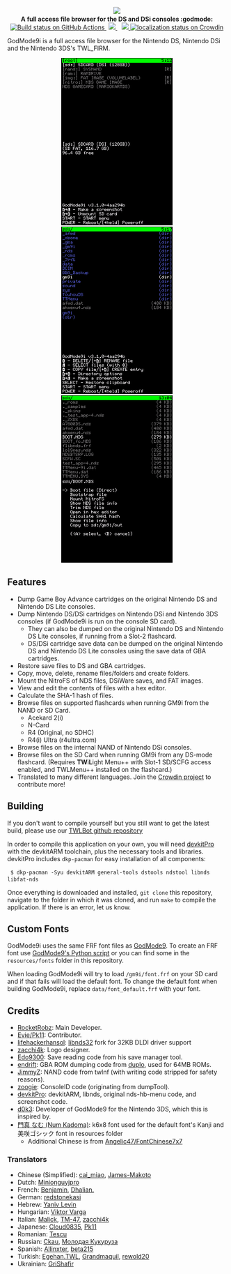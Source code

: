 <p align="center">
	<img src="https://github.com/DS-Homebrew/GodMode9i/raw/master/resources/logo2_small.png"><br>
	<b>A full access file browser for the DS and DSi consoles :godmode:</b>
	<br>
	<a href="https://github.com/DS-Homebrew/GodMode9i/actions/workflows/building.yml">
		<img src="https://github.com/DS-Homebrew/GodMode9i/actions/workflows/building.yml/badge.svg" height="20" alt="Build status on GitHub Actions">
	</a>
	<a href="https://discord.gg/fCzqcWteC4" style="padding-left: 5px; padding-right: 5px;">
		<img src="https://img.shields.io/badge/Discord%20Server-%23GodMode9i-green.svg">
	</a>
	<a href="https://gbatemp.net/threads/release-godmode9i-all-access-file-browser-for-the-ds-i-and-3ds.520096/" style="padding-left: 5px;">
		<img src="https://img.shields.io/badge/GBAtemp-thread-blue.svg" height="20">
	</a>
	<a href="https://crowdin.com/project/godmode9i">
		<img src="https://badges.crowdin.net/godmode9i/localized.svg" alt="localization status on Crowdin">
	</a>
</p>

GodMode9i is a full access file browser for the Nintendo DS, Nintendo DSi and the Nintendo 3DS's TWL_FIRM.

<div align="center">
	<img src="https://github.com/DS-Homebrew/GodMode9i/raw/master/resources/screenshots/drive-menu.png" alt="Drive menu">
	<img src="https://github.com/DS-Homebrew/GodMode9i/raw/master/resources/screenshots/file-list.png" alt="File list">
	<img src="https://github.com/DS-Homebrew/GodMode9i/raw/master/resources/screenshots/nds-file-menu.png" alt="NDS file menu">
</div>

## Features

- Dump Game Boy Advance cartridges on the original Nintendo DS and Nintendo DS Lite consoles.
- Dump Nintendo DS/DSi cartridges on Nintendo DSi and Nintendo 3DS consoles (if GodMode9i is run on the console SD card).
   - They can also be dumped on the original Nintendo DS and Nintendo DS Lite consoles, if running from a Slot-2 flashcard.
   - DS/DSi cartridge save data can be dumped on the original Nintendo DS and Nintendo DS Lite consoles using the save data of GBA cartridges.
- Restore save files to DS and GBA cartridges.
- Copy, move, delete, rename files/folders and create folders.
- Mount the NitroFS of NDS files, DSiWare saves, and FAT images.
- View and edit the contents of files with a hex editor.
- Calculate the SHA-1 hash of files.
- Browse files on supported flashcards when running GM9i from the NAND or SD Card.
   - Acekard 2(i)
   - N-Card
   - R4 (Original, no SDHC)
   - R4(i) Ultra (r4ultra.com)
- Browse files on the internal NAND of Nintendo DSi consoles.
- Browse files on the SD Card when running GM9i from any DS-mode flashcard. (Requires **TW**i**L**ight Menu++ with Slot-1 SD/SCFG access enabled, and TWLMenu++ installed on the flashcard.)
- Translated to many different languages. Join the [Crowdin project](https://crowdin.com/project/godmode9i) to contribute more!

## Building
If you don't want to compile yourself but you still want to get the latest build, please use our [TWLBot github repository](https://github.com/TWLBot/Builds/blob/master/extras/GodMode9i.7z)

In order to compile this application on your own, you will need [devkitPro](https://devkitpro.org/) with the devkitARM toolchain, plus the necessary tools and libraries. devkitPro includes `dkp-pacman` for easy installation of all components:

```
 $ dkp-pacman -Syu devkitARM general-tools dstools ndstool libnds libfat-nds
```

Once everything is downloaded and installed, `git clone` this repository, navigate to the folder in which it was cloned, and run `make` to compile the application. If there is an error, let us know.

## Custom Fonts
GodMode9i uses the same FRF font files as [GodMode9](https://github.com/d0k3/GodMode9). To create an FRF font use [GodMode9's Python script](https://github.com/d0k3/GodMode9/blob/master/utils/fontriff.py) or you can find some in the `resources/fonts` folder in this repository.

When loading GodMode9i will try to load `/gm9i/font.frf` on your SD card and if that fails will load the default font. To change the default font when building GodMode9i, replace `data/font_default.frf` with your font.

## Credits
- [RocketRobz](https://github.com/RocketRobz): Main Developer.
- [Evie/Pk11](https://github.com/Epicpkmn11): Contributor.
- [lifehackerhansol](https://github.com/lifehackerhansol): [libnds32](https://github.com/lifehackerhansol/libnds32) fork for 32KB DLDI driver support
- [zacchi4k](https://github.com/zacchi4k): Logo designer.
- [Edo9300](https://github.com/edo9300): Save reading code from his save manager tool.
- [endrift](https://github.com/endrift): GBA ROM dumping code from [duplo](https://github.com/endrift/duplo), used for 64MB ROMs.
- [JimmyZ](https://github.com/JimmyZ): NAND code from twlnf (with writing code stripped for safety reasons).
- [zoogie](https://github.com/zoogie): ConsoleID code (originating from dumpTool).
- [devkitPro](https://github.com/devkitPro): devkitARM, libnds, original nds-hb-menu code, and screenshot code.
- [d0k3](https://github.com/d0k3): Developer of GodMode9 for the Nintendo 3DS, which this is inspired by.
- [門真 なむ (Num Kadoma)](https://littlelimit.net): k6x8 font used for the default font's Kanji and 美咲ゴシック font in resources folder
   - Additional Chinese is from [Angelic47/FontChinese7x7](https://github.com/Angelic47/FontChinese7x7)

### Translators
- Chinese (Simplified): [cai_miao](https://crowdin.com/profile/cai_miao), [James-Makoto](https://crowdin.com/profile/vcmod55)
- Dutch: [Minionguyjpro](https://crowdin.com/profile/minionguyjpro)
- French: [Benjamin](https://crowdin.com/profile/sombrabsol), [Dhalian.](https://crowdin.com/profile/dhalian3630)
- German: [redstonekasi](https://crowdin.com/profile/redstonekasi)
- Hebrew: [Yaniv Levin](https://crowdin.com/profile/y4niv)
- Hungarian: [Viktor Varga](http://github.com/vargaviktor)
- Italian: [Malick](https://crowdin.com/profile/malick1160), [TM-47](https://crowdin.com/profile/-tm-), [zacchi4k](https://crowdin.com/profile/zacchi4k)
- Japanese: [Cloud0835](https://crowdin.com/profile/cloud0835), [Pk11](https://github.com/Epicpkmn11)
- Romanian: [Tescu](https://crowdin.com/profile/tescu48)
- Russian: [Ckau](https://crowdin.com/profile/ckau), [Молодая Кукуруза](https://crowdin.com/profile/bessmertnyi_mikhail)
- Spanish: [Allinxter](https://crowdin.com/profile/allinxter), [beta215](https://crowdin.com/profile/beta215)
- Turkish: [Egehan.TWL](https://crowdin.com/profile/egehan.twl), [Grandmaquil](https://crowdin.com/profile/grandmaquil), [rewold20](https://crowdin.com/profile/rewold20)
- Ukrainian: [GriShafir](https://crowdin.com/profile/grishafir)

